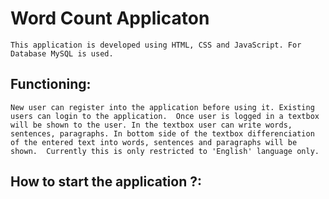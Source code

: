 # Word Count Applicaton

`This application is developed using HTML, CSS and JavaScript. For Database MySQL is used. 
`

##  Functioning: 

`New user can register into the application before using it.
Existing users can login to the application. 
Once user is logged in a textbox will be shown to the user. In the textbox user can write words, sentences, paragraphs. In bottom side of the textbox differenciation of the entered text into words, sentences and paragraphs will be shown. 
Currently this is only restricted to 'English' language only. 
`

## How to start the application ?: 

`
`
